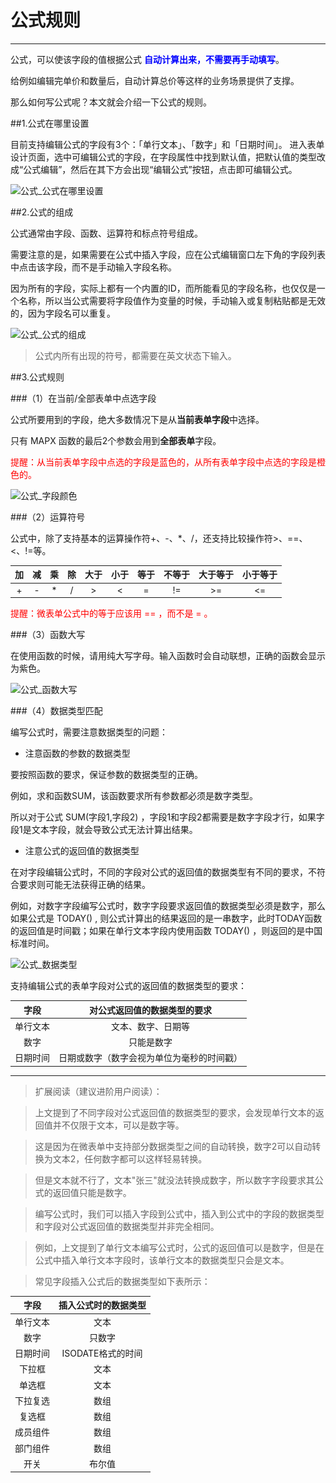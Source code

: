 # 公式规则
***
公式，可以使该字段的值根据公式<font color="blue"> **自动计算出来，不需要再手动填写**</font>。

给例如编辑完单价和数量后，自动计算总价等这样的业务场景提供了支撑。

那么如何写公式呢？本文就会介绍一下公式的规则。

##1.公式在哪里设置   

目前支持编辑公式的字段有3个：「单行文本」、「数字」和「日期时间」。
进入表单设计页面，选中可编辑公式的字段，在字段属性中找到默认值，把默认值的类型改成“公式编辑”，然后在其下方会出现“编辑公式”按钮，点击即可编辑公式。

![公式_公式在哪里设置][公式_公式在哪里设置]




##2.公式的组成   

公式通常由字段、函数、运算符和标点符号组成。

需要注意的是，如果需要在公式中插入字段，应在公式编辑窗口左下角的字段列表中点击该字段，而不是手动输入字段名称。

因为所有的字段，实际上都有一个内置的ID，而所能看见的字段名称，也仅仅是一个名称，所以当公式需要将字段值作为变量的时候，手动输入或复制粘贴都是无效的，因为字段名可以重复。

![公式_公式的组成][公式_公式的组成]
>公式内所有出现的符号，都需要在英文状态下输入。

##3.公式规则   

###（1）在当前/全部表单中点选字段   

公式所要用到的字段，绝大多数情况下是从**当前表单字段**中选择。

只有 MAPX 函数的最后2个参数会用到**全部表单**字段。

<font color="red">提醒：从当前表单字段中点选的字段是蓝色的，从所有表单字段中点选的字段是橙色的。</font>

![公式_字段颜色][公式_字段颜色]

###（2）运算符号   

公式中，除了支持基本的运算操作符+、-、\*、/，还支持比较操作符>、==、<、!=等。


加| 减  | 乘 | 除| 大于| 小于|等于|不等于|大于等于|小于等于
:--:|:--:|:--:|:--:|:--:|:--:|:--:|:--: |:--: | :--:
 +  |  - |  * |  / |  > | <  | =  | !=  |  >= |  <=


<font color="red">提醒：微表单公式中的等于应该用 == ，而不是 = 。</font>


###（3）函数大写   

在使用函数的时候，请用纯大写字母。输入函数时会自动联想，正确的函数会显示为紫色。

![公式_函数大写][公式_函数大写]

###（4）数据类型匹配   

编写公式时，需要注意数据类型的问题：

* 注意函数的参数的数据类型

要按照函数的要求，保证参数的数据类型的正确。

例如，求和函数SUM，该函数要求所有参数都必须是数字类型。

所以对于公式 SUM(字段1,字段2) ，字段1和字段2都需要是数字字段才行，如果字段1是文本字段，就会导致公式无法计算出结果。

* 注意公式的返回值的数据类型

在对字段编辑公式时，不同的字段对公式的返回值的数据类型有不同的要求，不符合要求则可能无法获得正确的结果。

例如，对数字字段编写公式时，数字字段要求返回值的数据类型必须是数字，那么如果公式是 TODAY() , 则公式计算出的结果返回的是一串数字，此时TODAY函数的返回值是时间戳；如果在单行文本字段内使用函数 TODAY() ，则返回的是中国标准时间。

![公式_数据类型][公式_数据类型]

支持编辑公式的表单字段对公式的返回值的数据类型的要求：

字段    |对公式返回值的数据类型的要求
:-:    |:-:
单行文本|文本、数字、日期等
数字   |只能是数字
日期时间|日期或数字（数字会视为单位为毫秒的时间戳）        

***



>扩展阅读（建议进阶用户阅读）：

>上文提到了不同字段对公式返回值的数据类型的要求，会发现单行文本的返回值并不仅限于文本，可以是数字等。

>这是因为在微表单中支持部分数据类型之间的自动转换，数字2可以自动转换为文本2，任何数字都可以这样轻易转换。

>但是文本就不行了，文本"张三"就没法转换成数字，所以数字字段要求其公式的返回值只能是数字。

>编写公式时，我们可以插入字段到公式中，插入到公式中的字段的数据类型和字段对公式返回值的数据类型并非完全相同。

>例如，上文提到了单行文本编写公式时，公式的返回值可以是数字，但是在公式中插入单行文本字段时，该单行文本的数据类型只会是文本。

>常见字段插入公式后的数据类型如下表所示：

字段    |插入公式时的数据类型
:-:    |:-:
单行文本|文本
数字   |只数字
日期时间|ISODATE格式的时间
下拉框  |文本
单选框  |文本
下拉复选|数组
复选框  |数组
成员组件|数组
部门组件|数组
开关    |布尔值



[公式_公式在哪里设置]:..\..\assets\设计页面\公式_公式在哪里设置.gif
[公式_公式的组成]:..\..\assets\设计页面\公式_公式的组成.png
[公式_字段颜色]:..\..\assets\设计页面\公式_字段颜色.png
[公式_函数大写]:..\..\assets\设计页面\公式_函数大写.png
[公式_数据类型]:..\..\assets\设计页面\公式_数据类型.png
